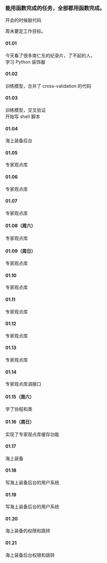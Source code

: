 
### 能用函数完成的任务，全部都用函数完成。  

开会的时候敲代码  

周末要定工作目标。  


#### 01.01  

今天看了很多南仁东的纪录片，了不起的人。  
学习 Python 装饰器  


#### 01.02  

训练模型，合并了 cross-validation 的代码  


#### 01.03  

训练模型，交叉验证  
开始写 shell 脚本  


#### 01.04  

海上装备后台  


#### 01.05  

专家观点库  


#### 01.06  

专家观点库  


#### 01.07  

专家观点库  


#### 01.08（周六）  

专家观点库  


#### 01.09（周日）  

专家观点库  


#### 01.10  

专家观点库  


#### 01.11  

专家观点库  


#### 01.12  

专家观点库  


#### 01.13  

专家观点库  


#### 01.14  

专家观点库调接口  


#### 01.15（周六）  

学了协程和类  


#### 01.16（周日）  

实现了专家观点库缓存功能  


#### 01.17  

海上装备  


#### 01.18  

写海上装备后台的用户系统  


#### 01.19  

写海上装备后台的用户系统  


#### 01.20  

海上装备的权限和跳转  


#### 01.21  

海上装备后台权限和跳转    





